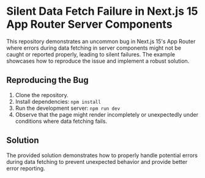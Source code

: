 # Silent Data Fetch Failure in Next.js 15 App Router Server Components

This repository demonstrates an uncommon bug in Next.js 15's App Router where errors during data fetching in server components might not be caught or reported properly, leading to silent failures.  The example showcases how to reproduce the issue and implement a robust solution.

## Reproducing the Bug

1. Clone the repository.
2. Install dependencies: `npm install`
3. Run the development server: `npm run dev`
4. Observe that the page might render incompletely or unexpectedly under conditions where data fetching fails.

## Solution

The provided solution demonstrates how to properly handle potential errors during data fetching to prevent unexpected behavior and provide better error reporting.